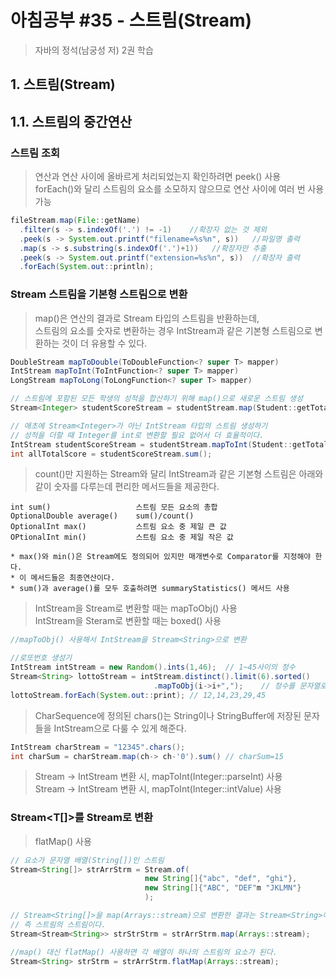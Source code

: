 # 아침공부 #35 - 스트림(Stream)
>자바의 정석(남궁성 저) 2권 학습  


## 1. 스트림(Stream)

## 1.1. 스트림의 중간연산

### 스트림 조회
>연산과 연산 사이에 올바르게 처리되었는지 확인하려면 peek() 사용  
>forEach()와 달리 스트림의 요소를 소모하지 않으므로 연산 사이에 여러 번 사용 가능

~~~java
fileStream.map(File::getName)
  .filter(s -> s.indexOf('.') != -1)    //확장자 없는 것 제외
  .peek(s -> System.out.printf("filename=%s%n", s))   //파일명 출력
  .map(s -> s.substring(s.indexOf('.')+1))   //확장자만 추출
  .peek(s -> System.out.printf("extension=%s%n", s))  //확장자 출력
  .forEach(System.out::println);
~~~

### Stream<T> 스트림을 기본형 스트림으로 변환
>map()은 연산의 결과로 Stream<t> 타입의 스트림을 반환하는데,  
>스트림의 요소를 숫자로 변환하는 경우 IntStream과 같은 기본형 스트림으로 변환하는 것이 더 유용할 수 있다.

~~~java
DoubleStream mapToDouble(ToDoubleFunction<? super T> mapper)  
IntStream mapToInt(ToIntFunction<? super T> mapper)
LongStream mapToLong(ToLongFunction<? super T> mapper)

// 스트림에 포함된 모든 학생의 성적을 합산하기 위해 map()으로 새로운 스트림 생성
Stream<Integer> studentScoreStream = studentStream.map(Student::getTotalScore);

// 애초에 Stream<Integer>가 아닌 IntStream 타입의 스트림 생성하기
// 성적을 더할 때 Integer를 int로 변환할 필요 없어서 더 효율적이다.
IntStream studentScoreStream = studentStream.mapToInt(Student::getTotalScore);
int allTotalScore = studentScoreStream.sum();
~~~

>count()만 지원하는 Stream<T>와 달리 IntStream과 같은 기본형 스트림은 아래와 같이 숫자를 다루는데 편리한 메서드들을 제공한다.

~~~
int sum()                   스트림 모든 요소의 총합
OptionalDouble average()    sum()/count()
OptionalInt max()           스트림 요소 중 제일 큰 값
OPtionalInt min()           스트림 요소 중 제일 작은 값

* max()와 min()은 Stream에도 정의되어 있지만 매개변수로 Comparator를 지정해야 한다.
* 이 메서드들은 최종연산이다.
* sum()과 average()를 모두 호출하려면 summaryStatistics() 메서드 사용
~~~

>IntStream을 Stream<T>로 변환할 때는 mapToObj() 사용  
>IntStream을 Steram<Integer>로 변환할 때는 boxed() 사용  

~~~java
//mapToObj() 사용해서 IntStream을 Stream<String>으로 변환

//로또번호 생성기
IntStream intStream = new Random().ints(1,46);  // 1~45사이의 정수
Stream<String> lottoStream = intStream.distinct().limit(6).sorted()
                                .mapToObj(i->i+",");    // 정수를 문자열로 변환
lottoStream.forEach(System.out::print); // 12,14,23,29,45
~~~

>CharSequence에 정의된 chars()는 String이나 StringBuffer에 저장된 문자들을 IntStream으로 다룰 수 있게 해준다.

~~~java
IntStream charStream = "12345".chars();
int charSum = charStream.map(ch-> ch-'0').sum() // charSum=15
~~~

>Stream<String> -> IntStream 변환 시, mapToInt(Integer::parseInt) 사용  
>Stream<Integer> -> IntStream 변환 시, mapToInt(Integer::intValue) 사용
  
### Stream<T[]>를 Stream<T>로 변환
>flatMap() 사용

~~~java
// 요소가 문자열 배열(String[])인 스트림
Stream<String[]> strArrStrm = Stream.of(
                              new String[]{"abc", "def", "ghi"},
                              new String[]{"ABC", "DEF"m "JKLMN"}
                              );

// Stream<String[]>을 map(Arrays::stream)으로 변환한 결과는 Stream<String>이 아닌 Stream<Stream<String>>.
// 즉 스트림의 스트림이다.
Stream<Stream<String>> strStrStrm = strArrStrm.map(Arrays::stream);

//map() 대신 flatMap() 사용하면 각 배열이 하나의 스트림의 요소가 된다.
Stream<String> strStrm = strArrStrm.flatMap(Arrays::stream);
~~~
